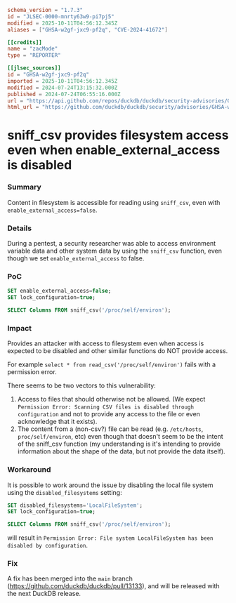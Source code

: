 ```toml
schema_version = "1.7.3"
id = "JLSEC-0000-mnrty63w9-pi7pj5"
modified = 2025-10-11T04:56:12.345Z
aliases = ["GHSA-w2gf-jxc9-pf2q", "CVE-2024-41672"]

[[credits]]
name = "zacMode"
type = "REPORTER"

[[jlsec_sources]]
id = "GHSA-w2gf-jxc9-pf2q"
imported = 2025-10-11T04:56:12.345Z
modified = 2024-07-24T13:15:32.000Z
published = 2024-07-24T06:55:16.000Z
url = "https://api.github.com/repos/duckdb/duckdb/security-advisories/GHSA-w2gf-jxc9-pf2q"
html_url = "https://github.com/duckdb/duckdb/security/advisories/GHSA-w2gf-jxc9-pf2q"
```

# sniff_csv provides filesystem access even when enable_external_access is disabled

### Summary

Content in filesystem is accessible for reading using `sniff_csv`, even with `enable_external_access=false`.

### Details

During a pentest, a security researcher was able to access environment variable data and other system data by using the `sniff_csv` function, even though we set `enable_external_access` to false.

### PoC

```SQL
SET enable_external_access=false;
SET lock_configuration=true;

SELECT Columns FROM sniff_csv('/proc/self/environ');
```

### Impact

Provides an attacker with access to filesystem even when access is expected to be disabled and other similar functions do NOT provide access.

For example `select * from read_csv('/proc/self/environ')` fails with a permission error.

There seems to be two vectors to this vulnerability:

 1. Access to files that should otherwise not be allowed. (We expect `Permission Error: Scanning CSV files is disabled through configuration` and not to provide any access to the file or even acknowledge that it exists).
 2. The content from a (non-csv?) file can be read (e.g. `/etc/hosts`, `proc/self/environ`, etc) even though that doesn't seem to be the intent of the sniff_csv function (my understanding is it's intending to provide information about the shape of the data, but not provide the data itself).

### Workaround

It is possible to work around the issue by disabling the local file system using the `disabled_filesystems` setting:

```SQL
SET disabled_filesystems='LocalFileSystem';
SET lock_configuration=true;

SELECT Columns FROM sniff_csv('/proc/self/environ');
```

will result in `Permission Error: File system LocalFileSystem has been disabled by configuration`.

### Fix

A fix has been merged into the `main` branch (https://github.com/duckdb/duckdb/pull/13133), and will be released with the next DuckDB release.

